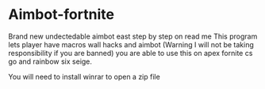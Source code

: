 # Aimbot-fortnite
Brand new undectedable aimbot east step by step on read me
This program lets player have macros wall hacks and aimbot 
(Warning I will not be taking responsibility if you are banned)
you are able to use this on apex fornite cs go and rainbow six seige.

 You will need to install winrar to open a zip file 
